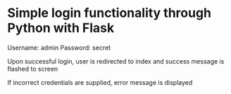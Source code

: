 # Simple login functionality through Python with Flask

Username: admin
Password: secret

Upon successful login, user is redirected to index and success message is flashed to screen

If incorrect credentials are supplied, error message is displayed
